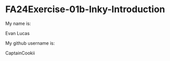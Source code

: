 # FA24Exercise-01b-Inky-Introduction

My name is:

Evan Lucas

My github username is:

CaptainCookii
